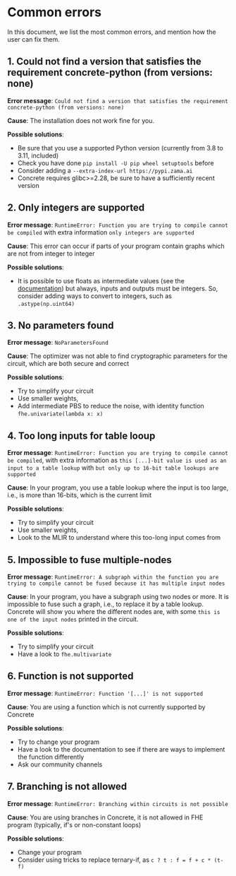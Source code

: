 # Common errors

In this document, we list the most common errors, and mention how the user can fix them.

## 1. Could not find a version that satisfies the requirement concrete-python (from versions: none)

**Error message**: `Could not find a version that satisfies the requirement concrete-python (from versions: none)`

**Cause**: The installation does not work fine for you.

**Possible solutions**:
- Be sure that you use a supported Python version (currently from 3.8 to 3.11, included)
- Check you have done `pip install -U pip wheel setuptools` before
- Consider adding a `--extra-index-url https://pypi.zama.ai`
- Concrete requires glibc>=2.28, be sure to have a sufficiently recent version

## 2. Only integers are supported

**Error message**: `RuntimeError: Function you are trying to compile cannot be compiled` with extra information `only integers are supported`

**Cause**: This error can occur if parts of your program contain graphs which are not from integer to integer

**Possible solutions**:
- It is possible to use floats as intermediate values (see the [documentation](../core-features/floating_points.md#floating-points-as-intermediate-values)) but always, inputs and outputs must be integers. So, consider adding ways to convert to integers, such as `.astype(np.uint64)`

## 3. No parameters found

**Error message**: `NoParametersFound`

**Cause**: The optimizer was not able to find cryptographic parameters for the circuit, which are both secure and correct

**Possible solutions**:
- Try to simplify your circuit
- Use smaller weights,
- Add intermediate PBS to reduce the noise, with identity function `fhe.univariate(lambda x: x)`

## 4. Too long inputs for table looup

**Error message**: `RuntimeError: Function you are trying to compile cannot be compiled`, with extra information as `this [...]-bit value is used as an input to a table lookup` with `but only up to 16-bit table lookups are supported`

**Cause**: In your program, you use a table lookup where the input is too large, i.e., is more than 16-bits, which is the current limit

**Possible solutions**:
- Try to simplify your circuit
- Use smaller weights,
- Look to the MLIR to understand where this too-long input comes from

## 5. Impossible to fuse multiple-nodes

**Error message**: `RuntimeError: A subgraph within the function you are trying to compile cannot be fused because it has multiple input nodes`

**Cause**: In your program, you have a subgraph using two nodes or more. It is impossible to fuse such a graph, i.e., to replace it by a table lookup. Concrete will show you where the different nodes are, with some `this is one of the input nodes` printed in the circuit.

**Possible solutions**:
- Try to simplify your circuit
- Have a look to `fhe.multivariate`

## 6. Function is not supported

**Error message**: `RuntimeError: Function '[...]' is not supported`

**Cause**: You are using a function which is not currently supported by Concrete

**Possible solutions**:
- Try to change your program
- Have a look to the documentation to see if there are ways to implement the function differently
- Ask our community channels

## 7. Branching is not allowed

**Error message**: `RuntimeError: Branching within circuits is not possible`

**Cause**: You are using branches in Concrete, it is not allowed in FHE program (typically, if's or
non-constant loops)

**Possible solutions**:
- Change your program
- Consider using tricks to replace ternary-if, as `c ? t : f = f + c * (t-f)`




